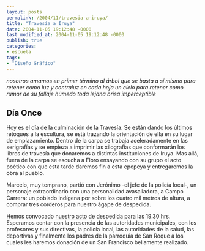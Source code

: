 ```yaml
---
layout: posts
permalink: /2004/11/travesia-a-iruya/
title: "Travesía a Iruya"
date: 2004-11-05 19:12:48 -0000
last_modified_at: 2004-11-05 19:12:48 -0000
publish: true
categories:
- escuela
tags:
- "Diseño Gráfico"
---
```

_nosotros amamos en primer término al árbol que se basta a sí mismo para retener como luz y contraluz en cada hoja un cielo para retener como rumor de su follaje húmedo toda lejana brisa imperceptible_

## Día Once

Hoy es el día de la culminación de la Travesía. Se están dando los últimos retoques a la escultura, se está trazando la orientación de ella en su lugar de emplazamiento. Dentro de la carpa se trabaja aceleradamente en las serigrafías y se empieza a imprimir las xilografías que conformarán los libros de travesía que donaremos a distintas instituciones de Iruya. Mas allá, fuera de la carpa se escucha a Floro ensayando con su grupo el acto poético con que esta tarde daremos fin a esta epopeya y entregaremos la obra al pueblo.

Marcelo, muy temprano, partió con Jerónimo -el jefe de la policía local-, un personaje extraordinario con una personalidad avasalladora, a Campo Carrera: un poblado indígena por sobre los cuatro mil metros de altura, a comprar tres corderos para nuestro ágape de despedida.

Hemos convocado [nuestro acto](http://www.ead.pucv.cl/2004/album-de-iruya) de despedida para las 19.30 hrs. Esperamos contar con la presencia de las autoridades municipales, con los profesores y sus directivas, la policía local, las autoridades de la salud, las deportivas y finalmente los padres de la parroquia de San Roque a los cuales les haremos donación de un San Francisco bellamente realizado.
